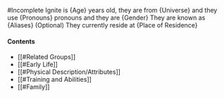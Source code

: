 #Incomplete
Ignite is {Age} years old, they are from {Universe} and they use {Pronouns} pronouns and they are {Gender}
They are known as {Aliases} (Optional)
They currently reside at {Place of Residence}
#### Contents
- [[#Related Groups]]
- [[#Early Life]]
- [[#Physical Description/Attributes]]
- [[#Training and Abilities]]
- [[#Family]]
